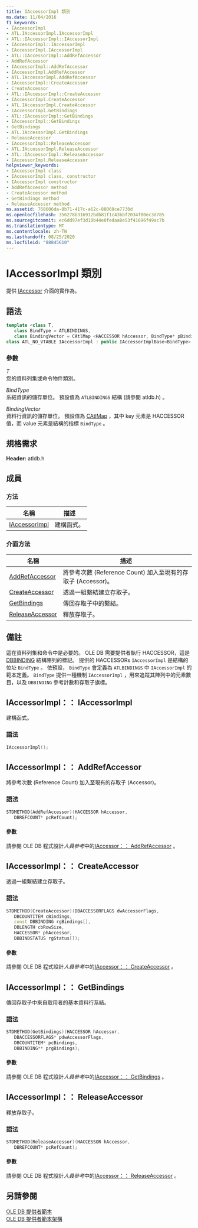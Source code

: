 ```yaml
---
title: IAccessorImpl 類別
ms.date: 11/04/2016
f1_keywords:
- IAccessorImpl
- ATL.IAccessorImpl.IAccessorImpl
- ATL::IAccessorImpl::IAccessorImpl
- IAccessorImpl::IAccessorImpl
- IAccessorImpl.IAccessorImpl
- ATL::IAccessorImpl::AddRefAccessor
- AddRefAccessor
- IAccessorImpl::AddRefAccessor
- IAccessorImpl.AddRefAccessor
- ATL.IAccessorImpl.AddRefAccessor
- IAccessorImpl::CreateAccessor
- CreateAccessor
- ATL::IAccessorImpl::CreateAccessor
- IAccessorImpl.CreateAccessor
- ATL.IAccessorImpl.CreateAccessor
- IAccessorImpl.GetBindings
- ATL::IAccessorImpl::GetBindings
- IAccessorImpl::GetBindings
- GetBindings
- ATL.IAccessorImpl.GetBindings
- ReleaseAccessor
- IAccessorImpl::ReleaseAccessor
- ATL.IAccessorImpl.ReleaseAccessor
- ATL::IAccessorImpl::ReleaseAccessor
- IAccessorImpl.ReleaseAccessor
helpviewer_keywords:
- IAccessorImpl class
- IAccessorImpl class, constructor
- IAccessorImpl constructor
- AddRefAccessor method
- CreateAccessor method
- GetBindings method
- ReleaseAccessor method
ms.assetid: 768606da-8b71-417c-a62c-88069ce7730d
ms.openlocfilehash: 356278b316912bdb81f1c43bbf2034f00ec3d785
ms.sourcegitcommit: ec6dd97ef3d10b44e0fedaa8e53f41696f49ac7b
ms.translationtype: MT
ms.contentlocale: zh-TW
ms.lasthandoff: 08/25/2020
ms.locfileid: "88845610"
---
```

# <a name="iaccessorimpl-class"></a>IAccessorImpl 類別

提供 [IAccessor](/previous-versions/windows/desktop/ms719672(v=vs.85)) 介面的實作為。

## <a name="syntax"></a>語法

```cpp
template <class T,
   class BindType = ATLBINDINGS,
   class BindingVector = CAtlMap <HACCESSOR hAccessor, BindType* pBindingsStructure>>
class ATL_NO_VTABLE IAccessorImpl : public IAccessorImplBase<BindType>
```

### <a name="parameters"></a>參數

*T*<br/>
您的資料列集或命令物件類別。

*BindType*<br/>
系結資訊的儲存單位。 預設值為 `ATLBINDINGS` 結構 (請參閱 atldb.h) 。

*BindingVector*<br/>
資料行資訊的儲存單位。 預設值為 [CAtlMap](../../atl/reference/catlmap-class.md) ，其中 key 元素是 HACCESSOR 值，而 value 元素是結構的指標 `BindType` 。

## <a name="requirements"></a>規格需求

**Header:** atldb.h

## <a name="members"></a>成員

### <a name="methods"></a>方法

| 名稱 | 描述 |
|-|-|
|[IAccessorImpl](#iaccessorimpl)|建構函式。|

### <a name="interface-methods"></a>介面方法

| 名稱 | 描述 |
|-|-|
|[AddRefAccessor](#addrefaccessor)|將參考次數 (Reference Count) 加入至現有的存取子 (Accessor)。|
|[CreateAccessor](#createaccessor)|透過一組繫結建立存取子。|
|[GetBindings](#getbindings)|傳回存取子中的繫結。|
|[ReleaseAccessor](#releaseaccessor)|釋放存取子。|

## <a name="remarks"></a>備註

這在資料列集和命令中是必要的。 OLE DB 需要提供者執行 HACCESSOR，這是 [DBBINDING](/previous-versions/windows/desktop/ms716845(v=vs.85)) 結構陣列的標記。 提供的 HACCESSORs `IAccessorImpl` 是結構的位址 `BindType` 。 依預設， `BindType` 會定義為 `ATLBINDINGS` 中 `IAccessorImpl` 的範本定義。 `BindType` 提供一種機制 `IAccessorImpl` ，用來追蹤其陣列中的元素數目，以及 `DBBINDING` 參考計數和存取子旗標。

## <a name="iaccessorimpliaccessorimpl"></a><a name="iaccessorimpl"></a> IAccessorImpl：： IAccessorImpl

建構函式。

### <a name="syntax"></a>語法

```cpp
IAccessorImpl();
```

## <a name="iaccessorimpladdrefaccessor"></a><a name="addrefaccessor"></a> IAccessorImpl：： AddRefAccessor

將參考次數 (Reference Count) 加入至現有的存取子 (Accessor)。

### <a name="syntax"></a>語法

```cpp
STDMETHOD(AddRefAccessor)(HACCESSOR hAccessor,
   DBREFCOUNT* pcRefCount);
```

#### <a name="parameters"></a>參數

請參閱 OLE DB 程式設計*人員參考*中的[IAccessor：： AddRefAccessor](/previous-versions/windows/desktop/ms714978(v=vs.85)) 。

## <a name="iaccessorimplcreateaccessor"></a><a name="createaccessor"></a> IAccessorImpl：： CreateAccessor

透過一組繫結建立存取子。

### <a name="syntax"></a>語法

```cpp
STDMETHOD(CreateAccessor)(DBACCESSORFLAGS dwAccessorFlags,
   DBCOUNTITEM cBindings,
   const DBBINDING rgBindings[],
   DBLENGTH cbRowSize,
   HACCESSOR* phAccessor,
   DBBINDSTATUS rgStatus[]);
```

#### <a name="parameters"></a>參數

請參閱 OLE DB 程式設計*人員參考*中的[IAccessor：： CreateAccessor](/previous-versions/windows/desktop/ms720969(v=vs.85)) 。

## <a name="iaccessorimplgetbindings"></a><a name="getbindings"></a> IAccessorImpl：： GetBindings

傳回存取子中來自取用者的基本資料行系結。

### <a name="syntax"></a>語法

```cpp
STDMETHOD(GetBindings)(HACCESSOR hAccessor,
   DBACCESSORFLAGS* pdwAccessorFlags,
   DBCOUNTITEM* pcBindings,
   DBBINDING** prgBindings);
```

#### <a name="parameters"></a>參數

請參閱 OLE DB 程式設計*人員參考*中的[IAccessor：： GetBindings](/previous-versions/windows/desktop/ms721253(v=vs.85)) 。

## <a name="iaccessorimplreleaseaccessor"></a><a name="releaseaccessor"></a> IAccessorImpl：： ReleaseAccessor

釋放存取子。

### <a name="syntax"></a>語法

```cpp
STDMETHOD(ReleaseAccessor)(HACCESSOR hAccessor,
   DBREFCOUNT* pcRefCount);
```

#### <a name="parameters"></a>參數

請參閱 OLE DB 程式設計*人員參考*中的[IAccessor：： ReleaseAccessor](/previous-versions/windows/desktop/ms719717(v=vs.85)) 。

## <a name="see-also"></a>另請參閱

[OLE DB 提供者範本](../../data/oledb/ole-db-provider-templates-cpp.md)<br/>
[OLE DB 提供者範本架構](../../data/oledb/ole-db-provider-template-architecture.md)
